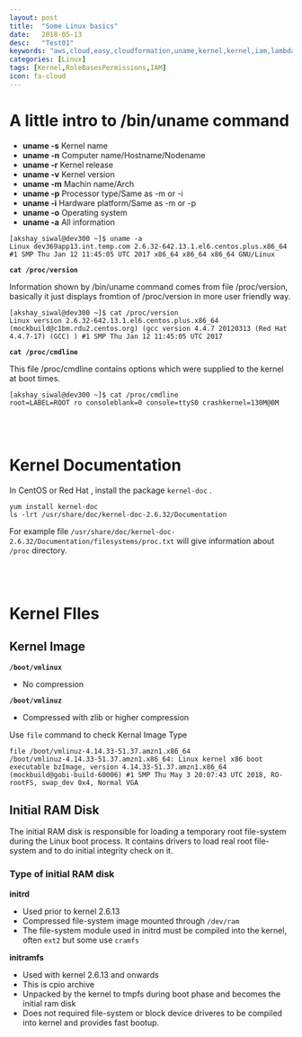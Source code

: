```yaml
---
layout: post
title:  "Some Linux basics"
date:   2018-05-13
desc:   "Test01"
keywords: "aws,cloud,easy,cloudformation,uname,kernel,kernel,iam,lambda,initrdram,initrd,rolebased,rolebasespermissions,ec2permissions,permissions,ec2policy,siwal,adobe,radcom,orange,automation"
categories: [Linux]
tags: [Kernel,RoleBasesPermissions,IAM]
icon: fa-cloud
---
```

# **A little intro to /bin/uname command**

- **uname -s** Kernel name
- **uname -n** Computer name/Hostname/Nodename
- **uname -r** Kernel release
- **uname -v** Kernel version
- **uname -m** Machin name/Arch
- **uname -p** Processor type/Same as -m or -i
- **uname -i** Hardware platform/Same as -m or -p
- **uname -o** Operating system
- **uname -a** All information

```
[akshay_siwal@dev300 ~]$ uname -a
Linux dev369app13.int.temp.com 2.6.32-642.13.1.el6.centos.plus.x86_64 #1 SMP Thu Jan 12 11:45:05 UTC 2017 x86_64 x86_64 x86_64 GNU/Linux
```

**```cat /proc/version```** 

Information shown by /bin/uname command comes from file /proc/version, basically it just displays fromtion of /proc/version in more user friendly way.
```
[akshay_siwal@dev300 ~]$ cat /proc/version
Linux version 2.6.32-642.13.1.el6.centos.plus.x86_64 (mockbuild@c1bm.rdu2.centos.org) (gcc version 4.4.7 20120313 (Red Hat 4.4.7-17) (GCC) ) #1 SMP Thu Jan 12 11:45:05 UTC 2017
```
**```cat /proc/cmdline```**

This file /proc/cmdline contains options which were supplied to the kernel at boot times.

```
[akshay_siwal@dev300 ~]$ cat /proc/cmdline
root=LABEL=ROOT ro consoleblank=0 console=ttyS0 crashkernel=130M@0M
```
<br><br>
# **Kernel Documentation** 

In CentOS or Red Hat , install the package ```kernel-doc``` .
```
yum install kernel-doc
ls -lrt /usr/share/doc/kernel-doc-2.6.32/Documentation
```
For example file ``` /usr/share/doc/kernel-doc-2.6.32/Documentation/filesystems/proc.txt ``` will give information about ``` /proc ``` directory.


<br><br>
# **Kernel FIles**

## **Kernel Image**
**```/boot/vmlinux```**
- No compression

**```/boot/vmlinuz```**
- Compressed with zlib or higher compression


Use ```file``` command to check Kernal Image Type

```
file /boot/vmlinuz-4.14.33-51.37.amzn1.x86_64 
/boot/vmlinuz-4.14.33-51.37.amzn1.x86_64: Linux kernel x86 boot executable bzImage, version 4.14.33-51.37.amzn1.x86_64 (mockbuild@gobi-build-60006) #1 SMP Thu May 3 20:07:43 UTC 2018, RO-rootFS, swap_dev 0x4, Normal VGA
```

## **Initial RAM Disk** 
The initial RAM disk is responsible for loading a temporary root file-system during the Linux boot process. It contains drivers to load real root file-system and to do initial integrity check on it.

### Type of initial RAM disk 

**initrd**
- Used prior to kernel 2.6.13
- Compressed file-system image mounted through ```/dev/ram```
- The file-system module used in initrd must be compiled into the kernel, often ```ext2``` but some use ```cramfs```

**initramfs**
- Used with kernel 2.6.13 and onwards
- This is cpio archive
- Unpacked by the kernel to tmpfs during boot phase and becomes the initial ram disk 
- Does not required file-system or block device driveres to be compiled into kernel and provides fast bootup.
